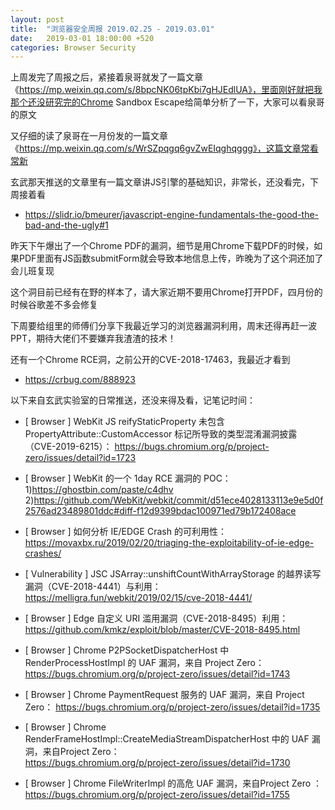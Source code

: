 ```yaml
---
layout: post
title:  "浏览器安全周报 2019.02.25 - 2019.03.01"
date:   2019-03-01 18:00:00 +520
categories: Browser Security
---
```


上周发完了周报之后，紧接着泉哥就发了一篇文章《https://mp.weixin.qq.com/s/8bpcNK06tpKbi7gHJEdlUA》，里面刚好就把我那个还没研究完的Chrome Sandbox Escape给简单分析了一下，大家可以看泉哥的原文

又仔细的读了泉哥在一月份发的一篇文章《https://mp.weixin.qq.com/s/WrSZpqgq6gvZwEIqghqggg》，这篇文章常看常新

玄武那天推送的文章里有一篇文章讲JS引擎的基础知识，非常长，还没看完，下周接着看
- https://slidr.io/bmeurer/javascript-engine-fundamentals-the-good-the-bad-and-the-ugly#1

昨天下午爆出了一个Chrome PDF的漏洞，细节是用Chrome下载PDF的时候，如果PDF里面有JS函数submitForm就会导致本地信息上传，昨晚为了这个洞还加了会儿班复现

这个洞目前已经有在野的样本了，请大家近期不要用Chrome打开PDF，四月份的时候谷歌差不多会修复

下周要给组里的师傅们分享下我最近学习的浏览器漏洞利用，周末还得再赶一波PPT，期待大佬们不要嫌弃我渣渣的技术！

还有一个Chrome RCE洞，之前公开的CVE-2018-17463，我最近才看到
- https://crbug.com/888923

以下来自玄武实验室的日常推送，还没来得及看，记笔记时间：
* [ Browser ]   WebKit JS reifyStaticProperty 未包含 PropertyAttribute::CustomAccessor 标记所导致的类型混淆漏洞披露（CVE-2019-6215）：
https://bugs.chromium.org/p/project-zero/issues/detail?id=1723

* [ Browser ]  WebKit 的一个 1day RCE 漏洞的 POC：
1)https://ghostbin.com/paste/c4dhv 2)https://github.com/WebKit/webkit/commit/d51ece4028133113e9e5d0f2576ad23489801ddc#diff-f12d9399bdac100971ed79b172408ace

* [ Browser ]  如何分析 IE/EDGE Crash 的可利用性：
https://movaxbx.ru/2019/02/20/triaging-the-exploitability-of-ie-edge-crashes/

* [ Vulnerability ]  JSC JSArray::unshiftCountWithArrayStorage 的越界读写漏洞（CVE-2018-4441）与利用： 
https://melligra.fun/webkit/2019/02/15/cve-2018-4441/

* [ Browser ]  Edge 自定义 URI 滥用漏洞（CVE-2018-8495）利用： 
https://github.com/kmkz/exploit/blob/master/CVE-2018-8495.html

* [ Browser ]  Chrome P2PSocketDispatcherHost 中 RenderProcessHostImpl 的 UAF 漏洞，来自 Project Zero：  
https://bugs.chromium.org/p/project-zero/issues/detail?id=1743

* [ Browser ]  Chrome PaymentRequest 服务的 UAF 漏洞，来自 Project Zero：
 https://bugs.chromium.org/p/project-zero/issues/detail?id=1735

* [ Browser ]  Chrome RenderFrameHostImpl::CreateMediaStreamDispatcherHost 中的 UAF 漏洞，来自Project Zero：  
https://bugs.chromium.org/p/project-zero/issues/detail?id=1730

* [ Browser ]  Chrome FileWriterImpl 的高危 UAF 漏洞，来自Project Zero ：
 https://bugs.chromium.org/p/project-zero/issues/detail?id=1755